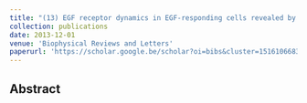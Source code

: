 ```yaml
---
title: "(13) EGF receptor dynamics in EGF-responding cells revealed by functional imaging during single particle tracking"
collection: publications
date: 2013-12-01
venue: 'Biophysical Reviews and Letters'
paperurl: 'https://scholar.google.be/scholar?oi=bibs&cluster=15161066838312640196&btnI=1&hl=en'
---
```


<h2> Abstract </h2>
<p align= "justify">
